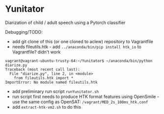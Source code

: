 # Yunitator
Diarization of child / adult speech using a Pytorch classifier

Debugging/TODO:

* add git clone of this (or one cloned to aclew) repository to Vagrantfile
* needs fileutils.htk - add `../anaconda/bin/pip install htk_io` to Vagrantfile? didn't work

```
vagrant@vagrant-ubuntu-trusty-64:~/Yunitator$ ~/anaconda/bin/python diarize.py 
Traceback (most recent call last): 
  File "diarize.py", line 2, in <module>
    from fileutils.htk import *
ImportError: No module named fileutils.htk
```
* add preliminary run script `runYunitator.sh`
* run script first needs to produce HTK format features using OpenSmile - use the same config as OpenSAT: `/vagrant/MED_2s_100ms_htk.conf`
* add `extract-htk-vm2.sh` to do this
